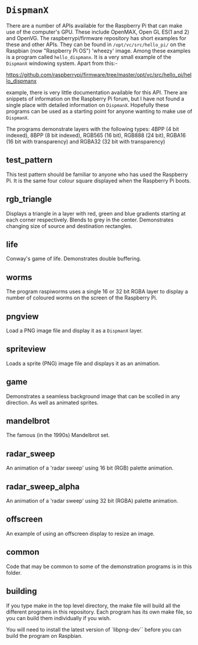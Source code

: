 # `DispmanX`

There are a number of APIs available for the Raspberry Pi that can make use
of the computer's GPU. These include OpenMAX, Open GL ES(1 and 2) and OpenVG.
The raspberrypi/firmware repository has short examples for these and other
APIs. They can be found in `/opt/vc/src/hello_pi/` on the Raspbian (now "Raspberry Pi OS") 'wheezy'
image. Among these examples is a program called `hello_dispmanx`. It is a
very small example of the `DispmanX` windowing system. Apart from this:-

https://github.com/raspberrypi/firmware/tree/master/opt/vc/src/hello_pi/hello_dispmanx

example, there is very little documentation available for this API. There
are snippets of information on the Raspberry Pi forum, but I have not found
a single place with detailed information on `DispmanX`. Hopefully these
programs can be used as a starting point for anyone wanting to make use of
`DispmanX`.

The programs demonstrate layers with the following types: 4BPP (4 bit
indexed), 8BPP (8 bit indexed), RGB565 (16 bit), RGB888 (24 bit), RGBA16
(16 bit with transparency) and RGBA32 (32 bit with transparency)

## test_pattern

This test pattern should be familiar to anyone who has used the Raspberry
Pi. It is the same four colour square displayed when the Raspberry Pi boots.

## rgb_triangle

Displays a triangle in a layer with red, green and blue gradients starting
at each corner respectively. Blends to grey in the center. Demonstrates
changing size of source and destination rectangles.

## life

Conway's game of life. Demonstrates double buffering.

## worms

The program raspiworms uses a single 16 or 32 bit RGBA layer to display a
number of coloured worms on the screen of the Raspberry Pi.

## pngview

Load a PNG image file and display it as a `DispmanX` layer.

## spriteview

Loads a sprite (PNG) image file and displays it as an animation.

## game

Demonstrates a seamless background image that can be scolled in any
direction. As well as animated sprites.

## mandelbrot

The famous (in the 1990s) Mandelbrot set.

## radar_sweep

An animation of a 'radar sweep' using 16 bit (RGB) palette animation.

## radar_sweep_alpha

An animation of a 'radar sweep' using 32 bit (RGBA) palette animation.

## offscreen

An example of using an offscreen display to resize an image.

## common

Code that may be common to some of the demonstration programs is in this
folder.

## building

If you type make in the top level directory, the make file will build all
the different programs in this repository. Each program has its own make
file, so you can build them individually if you wish.

You will need to install the latest version of `libpng-dev`` before you can build the program on Raspbian.
